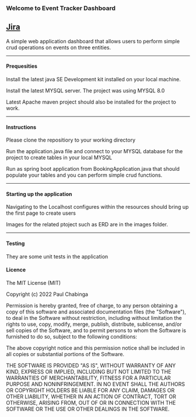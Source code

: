 ### Welcome to Event Tracker Dashboard 

[Jira](https://paul-chabz.atlassian.net/jira/software/projects/SB/boards/1)
----

A simple web application dashboard that allows users to perform simple crud operations on events on three entities. 


----

#### Prequesities 

Install the latest java SE Development kit installed on your local machine. 

Install the latest MYSQL server. The project was using MYSQL 8.0 

Latest Apache maven project should also be installed for the project to work. 

----
#### Instructions 

Please clone the repositiory to your working directory 

Run the application.java file and connect to your MYSQL database for the project to create tables in your local MYSQL 

Run as spring boot application from BookingApplication.java that should 
populate your tables and you can perform simple crud functions. 

----
#### Starting up the application 
Navigating to the Localhost configures within the resources should bring up the first page to create users 

Images for the related ptoject such as ERD are in the images folder. 


----

#### Testing 
They are some unit tests in the application 



#### Licence 

The MIT License (MIT)

Copyright (c) 2022 Paul Chabinga

Permission is hereby granted, free of charge, to any person obtaining a copy of this software and associated documentation files (the "Software"), to deal in the Software without restriction, including without limitation the rights to use, copy, modify, merge, publish, distribute, sublicense, and/or sell copies of the Software, and to permit persons to whom the Software is furnished to do so, subject to the following conditions:

The above copyright notice and this permission notice shall be included in all copies or substantial portions of the Software.

THE SOFTWARE IS PROVIDED "AS IS", WITHOUT WARRANTY OF ANY KIND, EXPRESS OR IMPLIED, INCLUDING BUT NOT LIMITED TO THE WARRANTIES OF MERCHANTABILITY, FITNESS FOR A PARTICULAR PURPOSE AND NONINFRINGEMENT. IN NO EVENT SHALL THE AUTHORS OR COPYRIGHT HOLDERS BE LIABLE FOR ANY CLAIM, DAMAGES OR OTHER LIABILITY, WHETHER IN AN ACTION OF CONTRACT, TORT OR OTHERWISE, ARISING FROM, OUT OF OR IN CONNECTION WITH THE SOFTWARE OR THE USE OR OTHER DEALINGS IN THE SOFTWARE.





